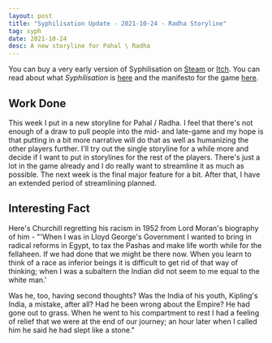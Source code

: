 ```yaml
---
layout: post
title: "Syphilisation Update - 2021-10-24 - Radha Storyline"
tag: syph
date: 2021-10-24
desc: A new storyline for Pahal \ Radha
---
```



You can buy a very early version of Syphilisation  on [Steam](https://store.steampowered.com/app/1712530/Nikhil_Murthys_Syphilisation/) or [Itch](https://whynotgames.itch.io/nikhil-murthys-syphilisation). You can read about what *Syphilisation* is [here](/blog/syph/announce) and the manifesto for the game [here](/blog/syph/newManifesto).

## Work Done

This week I put in a new storyline for Pahal / Radha. I feel that there's not enough of a draw to pull people into the mid- and late-game and my hope is that putting in a bit more narrative will do that as well as humanizing the other players further. I'll try out the single storyline for a while more and decide if I want to put in storylines for the rest of the players. There's just a lot in the game already and I do really want to streamline it as much as possible. The next week is the final major feature for a bit. After that, I have an extended period of streamlining planned.

## Interesting Fact

Here's Churchill regretting his racism in 1952 from Lord Moran's biography of him - "'When I was in Lloyd George's Government I wanted to bring in radical reforms in Egypt, to tax the Pashas and make life worth while for the fellaheen. If we had done that we might be there now. When you learn to think of a race as inferior beings it is difficult to get rid of that way of thinking; when I was a subaltern the Indian did not seem to me equal to the white man.'


Was he, too, having second thoughts? Was the India of his youth, Kipling's India, a mistake, after all? Had he been wrong about the Empire? He had gone out to grass. When he went to his compartment to rest I had a feeling of relief that we were at the end of our journey; an hour later when I called him he said he had slept like a stone."

